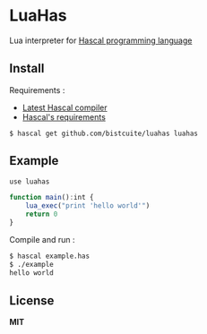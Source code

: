 # LuaHas
Lua interpreter for [Hascal programming language](https://github.com/hascal/hascal)

## Install
Requirements :
- [Latest Hascal compiler](https://github.com/hascal/hascal/releases)
- [Hascal's requirements](https://hascal.github.io/docs/latest/lang/1_install.html)

```
$ hascal get github.com/bistcuite/luahas luahas
```

## Example
```typescript
use luahas

function main():int {
	lua_exec("print 'hello world'")
	return 0
}
```
Compile and run :
```bash
$ hascal example.has
$ ./example
hello world
```

## License
**MIT**
